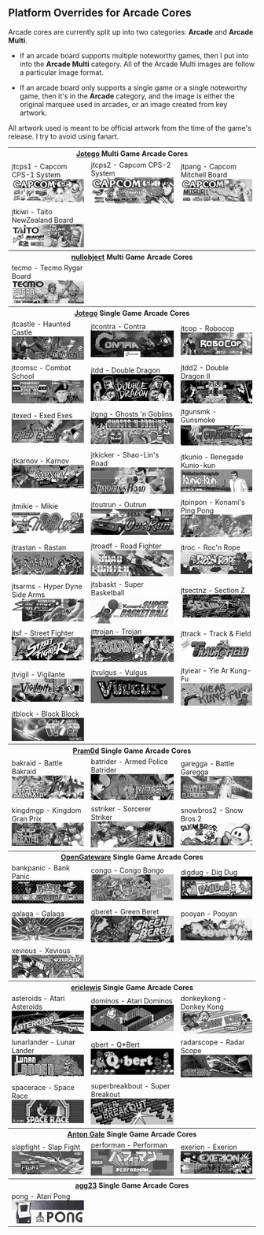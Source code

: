 ## Platform Overrides for Arcade Cores

Arcade cores are currently split up into two categories: **Arcade** and **Arcade Multi**. 

- If an arcade board supports multiple noteworthy games, then I put into into the **Arcade Multi** category.  All of the Arcade Multi images are follow a particular image format. 

- If an arcade board only supports a single game or a single noteworthy game, then it's in the **Arcade** category, and the image is either the original marquee used in arcades, or an image created from key artwork. 

All artwork used is meant to be official artwork from the time of the game's release. I try to avoid using fanart.

<table>
<tr><th colspan="3"><a href="https://patreon.com/jotego">Jotego</a> Multi Game Arcade Cores</th></tr>
<tr>
 <td>jtcps1 - Capcom CPS-1 System <img src="pics/arcade/jtcps1.png" /></td>
 <td>jtcps2 - Capcom CPS-2 System <img src="pics/arcade/jtcps2.png" /></td>
 <td>jtpang - Capcom Mitchell Board <img src="pics/arcade/jtpang.png" /></td>
</tr>
<tr>
 <td>jtkiwi - Taito NewZealand Board <img src="pics/arcade/jtkiwi.png" /></td>
</tr>
<tr><th colspan="3"><a href="https://patreon.com/nullobject">nullobject</a> Multi Game Arcade Cores</th></tr>
<tr>
 <td>tecmo - Tecmo Rygar Board <img src="pics/arcade/tecmo.png" /></td>
</tr>
<tr><th colspan="3"><a href="https://patreon.com/jotego">Jotego</a> Single Game Arcade Cores</th></tr>
<tr>
 <td>jtcastle - Haunted Castle <img src="/pics/arcade/jtcastle.png" /></td>
 <td>jtcontra - Contra <img src="pics/arcade/jtcontra.png" /></td>
 <td>jtcop - Robocop <img src="pics/arcade/jtcop.png" /></td>
</tr>
<tr>
 <td>jtcomsc - Combat School <img src="pics/arcade/jtcomsc.png" /></td>
 <td>jtdd - Double Dragon <img src="pics/arcade/jtdd.png" /></td>
 <td>jtdd2 - Double Dragon II <img src="pics/arcade/jtdd2.png" /></td>
</tr>
<tr>
 <td>jtexed - Exed Exes <img src="pics/arcade/jtexed.png" /></td>
 <td>jtgng - Ghosts 'n Goblins <img src="pics/arcade/jtgng.png" /></td>
 <td>jtgunsmk - Gunsmoke <img src="pics/arcade/jtgunsmk.png" /></td>
</tr>
<tr>
 <td>jtkarnov - Karnov <img src="pics/arcade/jtkarnov.png" /></td> 
 <td>jtkicker - Shao-Lin's Road <img src="pics/arcade/jtkicker.png" /></td>
 <td>jtkunio - Renegade Kunio-kun <img src="pics/arcade/jtkunio.png" /></td>
</tr>
<tr>
 <td>jtmikie - Mikie <img src="pics/arcade/jtmikie.png" /></td>
 <td>jtoutrun - Outrun <img src="pics/arcade/jtoutrun.png" /></td>
 <td>jtpinpon - Konami's Ping Pong <img src="pics/arcade/jtpinpon.png" /></td>
</tr>
<tr>
 <td>jtrastan - Rastan <img src="pics/arcade/jtrastan.png" /></td>
 <td>jtroadf - Road Fighter <img src="pics/arcade/jtroadf.png" /></td>
 <td>jtroc - Roc'n Rope <img src="pics/arcade/jtroc.png" /></td>
</tr>
<tr>
 <td>jtsarms - Hyper Dyne Side Arms  <img src="pics/arcade/jtsarms.png" /></td>
 <td>jtsbaskt - Super Basketball <img src="pics/arcade/jtsbaskt.png" /></td>
 <td>jtsectnz - Section Z <img src="pics/arcade/jtsectnz.png" /></td>
</tr>
<tr>
 <td>jtsf - Street Fighter <img src="pics/arcade/jtsf.png" /></td>
 <td>jttrojan - Trojan <img src="pics/arcade/jttrojan.png" /></td>
 <td>jttrack - Track & Field <img src="pics/arcade/jttrack.png" /></td>
</tr>
<tr>
 <td>jtvigil - Vigilante <img src="pics/arcade/jtvigil.png" /></td>
 <td>jtvulgus - Vulgus <img src="pics/arcade/jtvulgus.png" /></td>
 <td>jtyiear - Yie Ar Kung-Fu <img src="pics/arcade/jtyiear.png" /></td>
</tr>
<tr>
 <td>jtblock - Block Block <img src="pics/arcade/jtblock.png" /></td>
</tr>
</tr>
<tr><th colspan="3"><a href="https://github.com/psomashekar">Pram0d</a> Single Game Arcade Cores</th></tr>
<tr>
 <td>bakraid - Battle Bakraid <img src="pics/arcade/bakraid.png" /></td>
 <td>batrider - Armed Police Batrider <img src="pics/arcade/batrider.png" /></td> 
 <td>garegga - Battle Garegga <img src="pics/arcade/garegga.png" /></td>
</tr>
<tr>
 <td>kingdmgp - Kingdom Gran Prix <img src="pics/arcade/kingdmgp.png" /></td>
 <td>sstriker - Sorcerer Striker <img src="pics/arcade/sstriker.png" /></td>
 <td>snowbros2 - Snow Bros 2 <img src="pics/arcade/snowbros2.png" /></td>
</tr>
<tr><th colspan="3"><a href="https://github.com/opengateware">OpenGateware</a> Single Game Arcade Cores</th></tr>
<tr>
 <td>bankpanic - Bank Panic <img src="pics/arcade/bankpanic.png" /></td>
 <td>congo - Congo Bongo <img src="pics/arcade/congo.png" /></td>
 <td>digdug - Dig Dug <img src="pics/arcade/digdug.png" /></td>
</tr>
<tr>
 <td>galaga - Galaga <img src="pics/arcade/galaga.png" /></td>
 <td>gberet - Green Beret <img src="pics/arcade/gberet.png" /></td>
 <td>pooyan - Pooyan <img src="pics/arcade/pooyan.png" /></td>
</tr>
<tr>
 <td>xevious - Xevious <img src="pics/arcade/xevious.png" /></td>
</tr>
<tr><th colspan="3"><a href="https://github.com/ericlewis">ericlewis</a> Single Game Arcade Cores</th></tr>
<tr>
 <td>asteroids - Atari Asteroids <img src="pics/arcade/asteroids.png" /></td>
 <td>dominos - Atari Dominos <img src="pics/arcade/dominos.png" /></td>
 <td>donkeykong - Donkey Kong <img src="pics/arcade/donkeykong.png" /></td>
</tr>
<tr>
 <td>lunarlander - Lunar Lander <img src="pics/arcade/lunarlander.png" /></td>
 <td>qbert - Q*Bert <img src="pics/arcade/qbert.png" /></td>
 <td>radarscope - Radar Scope <img src="pics/arcade/radarscope.png" /></td>
</tr>
<tr>
 <td>spacerace - Space Race <img src="pics/arcade/spacerace.png" /></td>
 <td>superbreakbout - Super Breakout <img src="pics/arcade/superbreakout.png" /></td>
</tr>
<tr><th colspan="3"><a href="https://github.com/antongale">Anton Gale</a> Single Game Arcade Cores</th></tr>
<tr>
 <td>slapfight - Slap Fight <img src="pics/arcade/slapfight.png" /></td>
 <td>performan - Performan <img src="pics/arcade/performan.png" /></td>
 <td>exerion - Exerion <img src="pics/arcade/exerion.png" /></td>
</tr>
<tr><th colspan="3"><a href="https://github.com/agg23">agg23</a> Single Game Arcade Cores</th></tr>
<tr>
 <td>pong - Atari Pong <img src="pics/arcade/pong.png" /></td>
</tr>
</table>